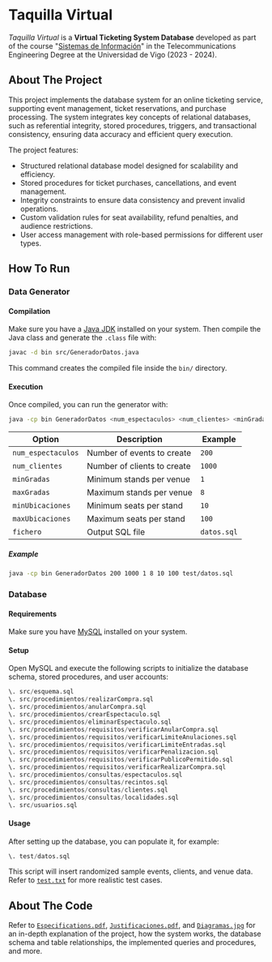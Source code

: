 # Taquilla Virtual
_Taquilla Virtual_ is a **Virtual Ticketing System Database** developed as part of the course "[Sistemas de Información](https://secretaria.uvigo.gal/docnet-nuevo/guia_docent/?centre=305&ensenyament=V05G301V01&assignatura=V05G301V01309&any_academic=2023_24)" in the Telecommunications Engineering Degree at the Universidad de Vigo (2023 - 2024).

## About The Project
This project implements the database system for an online ticketing service, supporting event management, ticket reservations, and purchase processing. The system integrates key concepts of relational databases, such as referential integrity, stored procedures, triggers, and transactional consistency, ensuring data accuracy and efficient query execution.

The project features:
- Structured relational database model designed for scalability and efficiency.
- Stored procedures for ticket purchases, cancellations, and event management. 
- Integrity constraints to ensure data consistency and prevent invalid operations.
- Custom validation rules for seat availability, refund penalties, and audience restrictions.
- User access management with role-based permissions for different user types.

## How To Run
### Data Generator
#### Compilation
Make sure you have a [Java JDK](https://www.oracle.com/java/technologies/downloads/) installed on your system. Then compile the Java class and generate the `.class` file with:
```bash
javac -d bin src/GeneradorDatos.java
```
This command creates the compiled file inside the `bin/` directory.

#### Execution
Once compiled, you can run the generator with:
```bash
java -cp bin GeneradorDatos <num_espectaculos> <num_clientes> <minGradas> <maxGradas> <minUbicaciones> <maxUbicaciones> <fichero>
```
| Option | Description | Example |
|--------|-------------|---------|
| `num_espectaculos` | Number of events to create | `200` |
| `num_clientes` |Number of clients to create | `1000` |
| `minGradas` | Minimum stands per venue | `1` |
| `maxGradas` | Maximum stands per venue | `8` |
| `minUbicaciones` | Minimum seats per stand | `10` |
| `maxUbicaciones` | Maximum seats per stand | `100` |
| `fichero` | Output SQL file | `datos.sql` |

##### Example
```bash
java -cp bin GeneradorDatos 200 1000 1 8 10 100 test/datos.sql
```

### Database
#### Requirements
Make sure you have [MySQL](https://www.mysql.com) installed on your system.

#### Setup
Open MySQL and execute the following scripts to initialize the database schema, stored procedures, and user accounts:
```sql
\. src/esquema.sql
\. src/procedimientos/realizarCompra.sql
\. src/procedimientos/anularCompra.sql
\. src/procedimientos/crearEspectaculo.sql
\. src/procedimientos/eliminarEspectaculo.sql
\. src/procedimientos/requisitos/verificarAnularCompra.sql
\. src/procedimientos/requisitos/verificarLimiteAnulaciones.sql
\. src/procedimientos/requisitos/verificarLimiteEntradas.sql
\. src/procedimientos/requisitos/verificarPenalizacion.sql
\. src/procedimientos/requisitos/verificarPublicoPermitido.sql
\. src/procedimientos/requisitos/verificarRealizarCompra.sql
\. src/procedimientos/consultas/espectaculos.sql
\. src/procedimientos/consultas/recintos.sql
\. src/procedimientos/consultas/clientes.sql
\. src/procedimientos/consultas/localidades.sql
\. src/usuarios.sql
```

#### Usage
After setting up the database, you can populate it, for example:
```sql
\. test/datos.sql
```
This script will insert randomized sample events, clients, and venue data.
Refer to [`test.txt`](test/test.txt) for more realistic test cases.

## About The Code
Refer to [`Especifications.pdf`](docs/Especifications.pdf), [`Justificaciones.pdf`](docs/Justificaciones.pdf), and [`Diagramas.jpg`](docs/Diagramas.jpg) for an in-depth explanation of the project, how the system works, the database schema and table relationships, the implemented queries and procedures, and more.